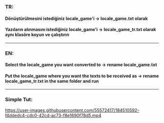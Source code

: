 ### TR:
#### Dönüştürülmesini istediğiniz locale_game'i -> locale_game.txt olarak
#### Yazıların alınmasını istediğiniz locale_game'i -> locale_game_tr.txt olarak aynı klasöre koyun ve çalıştırın
***
### EN:
#### Select the locale_game you want converted to -> rename locale_game.txt
#### Put the locale_game where you want the texts to be received as -> rename locale_game_tr.txt in the same folder and run
***
### Simple Tut:



https://user-images.githubusercontent.com/55572417/184510592-f4ddedc4-cdc0-42cd-ac73-f8e1690f78d5.mp4


